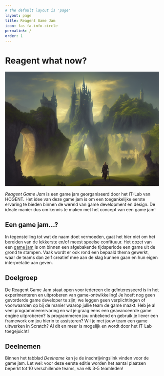 ```yaml
---
# the default layout is 'page'
layout: page
title: Reagent Game Jam
icon: fas fa-info-circle
permalink: /
order: 1
---
```



# Reagent what now?

![Banner image](/assets/img/Reagent-game-jam-fantasy.png)

*Reagent Game Jam* is een game jam georganiseerd door het IT-Lab van HOGENT. Het idee van deze game jam is om een toegankelijke eerste ervaring te bieden binnen de wereld van game development en design. De ideale manier dus om kennis te maken met het concept van een game jam!

## Een game jam...?

In tegenstelling tot wat de naam doet vermoeden, gaat het hier niet om het bereiden van de lekkerste en/of meest speelse confituuur. Het opzet van een [game jam](https://en.wikipedia.org/wiki/Game_jam) is om binnen een afgebakende tijdsperiode een game uit de grond te stampen. Vaak wordt er ook rond een bepaald thema gewerkt, waar de teams dan zelf creatief mee aan de slag kunnen gaan en hun eigen interpretatie aan geven.

## Doelgroep

De Reagent Game Jam staat open voor iedereen die geïnteresseerd is in het experimenteren en uitproberen van game-ontwikkeling! Je hoeft nog geen gevorderde game developer te zijn; we leggen geen verplichtingen of voorwaarden op bij de manier waarop jullie team de game maakt. Heb je al veel programmeerervaring en wil je graag eens een geavanceerde game engine uitproberen? Is programmeren jou onbekend en gebruik je liever een framework om jou hierin te assisteren? Wil je met jouw team een game uitwerken in Scratch? Al dit en meer is mogelijk en wordt door het IT-Lab toegejuicht!

## Deelnemen

Binnen het tabblad *Deelname* kan je de inschrijvingslink vinden voor de game jam. Let wel: voor deze eerste editie worden het aantal plaatsen beperkt tot 10 verschillende teams, van elk 3-5 teamleden!